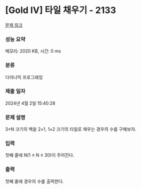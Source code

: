 # [Gold IV] 타일 채우기 - 2133 

[문제 링크](https://www.acmicpc.net/problem/2133) 

### 성능 요약

메모리: 2020 KB, 시간: 0 ms

### 분류

다이나믹 프로그래밍

### 제출 일자

2024년 4월 2일 15:40:28

### 문제 설명

<p style="user-select: auto !important;">3×N 크기의 벽을 2×1, 1×2 크기의 타일로 채우는 경우의 수를 구해보자.</p>

### 입력 

 <p style="user-select: auto !important;">첫째 줄에 N(1 ≤ N ≤ 30)이 주어진다.</p>

### 출력 

 <p style="user-select: auto !important;">첫째 줄에 경우의 수를 출력한다.</p>

